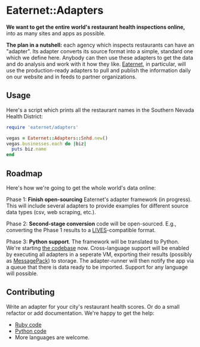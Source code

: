 # Eaternet::Adapters

**We want to get the entire world's restaurant health inspections online,**
into as many sites and apps as possible.

**The plan in a nutshell:** each agency which inspects restaurants can have an "adapter".
Its adapter converts its source format into a simple, standard one which we define here. Anybody can then use these adapters to get the
data and do analysis and work with it how they like. [Eaternet](http://eaternet.io/), in particular, will use the production-ready 
adapters to pull and publish the information daily on our website and in feeds to partner organizations.


## Usage

Here's a script which prints all the restaurant names in the Southern Nevada Health District:

```ruby
require 'eaternet/adapters'

vegas = Eaternet::Adapters::Snhd.new()
vegas.businesses.each do |biz|
  puts biz.name
end
```

## Roadmap

Here's how we're going to get the whole world's data online:

Phase 1: **Finish open-sourcing** Eaternet's adapter framework (in progress). This will include several
adapters to provide examples for different source data types (csv, web scraping, etc.).

Phase 2: **Second-stage conversion** code will be open-sourced. E.g., converting the Phase 1 results to a [LIVES](http://www.yelp.com/healthscores)-compatible format.

Phase 3: **Python support**. The framework will be translated to Python. We're starting [the codebase](https://github.com/eaternet/adapters-python) now. 
Cross-language support will be enabled by executing all adapters
in a seperate VM, exporting their results (possibly as [MessagePack](http://msgpack.org)) to storage. The
adapter-runner will then notify the app via a queue that there is data ready to be imported.
Support for any language will possible.


## Contributing

Write an adapter for your city's restaurant health scores. Or do a small refactor or add
documentation. We're happy to get the help:

* [Ruby code](https://github.com/eaternet/adapters-ruby)
* [Python code](https://github.com/eaternet/adapters-python)
* More languages are welcome.
